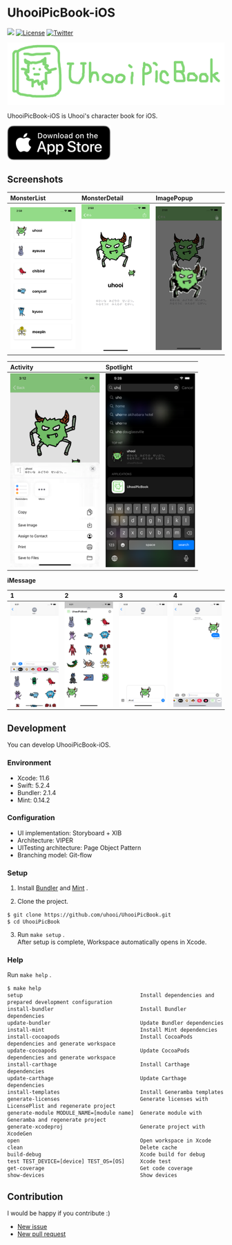 # UhooiPicBook-iOS

[![](https://github.com/uhooi/UhooiPicBook/workflows/CI/badge.svg)](https://github.com/uhooi/UhooiPicBook/actions?query=workflow%3ACI)
[![License](https://img.shields.io/github/license/uhooi/UhooiPicBook)](https://github.com/uhooi/UhooiPicBook/blob/master/LICENSE)
[![Twitter](https://img.shields.io/twitter/url?style=social&url=https%3A%2F%2Ftwitter.com%2Fthe_uhooi)](https://twitter.com/the_uhooi)

![Logo](./Docs/Logo.png)

UhooiPicBook-iOS is Uhooi's character book for iOS.

[![Download_on_the_App_Store_Badge](./Docs/Download_on_the_App_Store_Badge_US-UK_RGB_blk_092917.svg)](https://apps.apple.com/jp/app/id1501657213)

## Screenshots

|MonsterList|MonsterDetail|ImagePopup|
|:--|:--|:--|
|<img src="./Docs/Screenshots/MonsterList.png" width="207">|<img src="./Docs/Screenshots/MonsterDetail.png" width="207">|<img src="./Docs/Screenshots/ImagePopup.png" width="207">|

|Activity|Spotlight|
|:--|:--|
|<img src="./Docs/Screenshots/Activity.png" width="207">|<img src="./Docs/Screenshots/Spotlight.png" width="207">|

__iMessage__

|1|2|3|4|
|:--|:--|:--|:--|
|<img src="./Docs/Screenshots/iMessage1.png" width="207">|<img src="./Docs/Screenshots/iMessage2.png" width="207">|<img src="./Docs/Screenshots/iMessage3.png" width="207">|<img src="./Docs/Screenshots/iMessage4.png" width="207">|

## Development

You can develop UhooiPicBook-iOS.

### Environment

- Xcode: 11.6
- Swift: 5.2.4
- Bundler: 2.1.4
- Mint: 0.14.2

### Configuration

- UI implementation: Storyboard + XIB
- Architecture: VIPER
- UITesting architecture: Page Object Pattern
- Branching model: Git-flow

### Setup

1. Install [Bundler](https://github.com/rubygems/bundler) and [Mint](https://github.com/yonaskolb/Mint) .

2. Clone the project.

```
$ git clone https://github.com/uhooi/UhooiPicBook.git
$ cd UhooiPicBook
```

3. Run `make setup` .  
After setup is complete, Workspace automatically opens in Xcode.

### Help

Run `make help` .

```
$ make help
setup                                      Install dependencies and prepared development configuration
install-bundler                            Install Bundler dependencies
update-bundler                             Update Bundler dependencies
install-mint                               Install Mint dependencies
install-cocoapods                          Install CocoaPods dependencies and generate workspace
update-cocoapods                           Update CocoaPods dependencies and generate workspace
install-carthage                           Install Carthage dependencies
update-carthage                            Update Carthage dependencies
install-templates                          Install Generamba templates
generate-licenses                          Generate licenses with LicensePlist and regenerate project
generate-module MODULE_NAME=[module name]  Generate module with Generamba and regenerate project
generate-xcodeproj                         Generate project with XcodeGen
open                                       Open workspace in Xcode
clean                                      Delete cache
build-debug                                Xcode build for debug
test TEST_DEVICE=[device] TEST_OS=[OS]     Xcode test
get-coverage                               Get code coverage
show-devices                               Show devices
```

## Contribution

I would be happy if you contribute :)

- [New issue](https://github.com/uhooi/UhooiPicBook/issues/new)
- [New pull request](https://github.com/uhooi/UhooiPicBook/compare)
